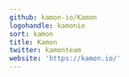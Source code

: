 ```yaml
---
github: kamon-io/Kamon
logohandle: kamonio
sort: kamon
title: Kamon
twitter: kamonteam
website: 'https://kamon.io/'
---
```

